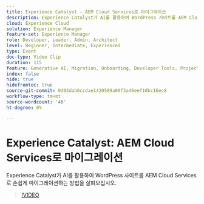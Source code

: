 ```yaml
---
title: Experience Catalyst - AEM Cloud Services로 마이그레이션
description: Experience Catalyst가 AI를 활용하여 WordPress 사이트를 AEM Cloud Services로 손쉽게 마이그레이션하는 방법을 살펴보십시오.
cloud: Experience Cloud
solution: Experience Manager
feature-set: Experience Manager
role: Developer, Leader, Admin, Architect
level: Beginner, Intermediate, Experienced
type: Event
doc-type: Video Clip
duration: 115
feature: Generative AI, Migration, Onboarding, Developer Tools, Projects
index: false
hide: true
hidefromtoc: true
source-git-commit: 0d93dab6ccdae1420589a00f3a46eef10bc16ec8
workflow-type: tm+mt
source-wordcount: '46'
ht-degree: 0%

---
```



# Experience Catalyst: AEM Cloud Services로 마이그레이션

Experience Catalyst가 AI를 활용하여 WordPress 사이트를 AEM Cloud Services로 손쉽게 마이그레이션하는 방법을 살펴보십시오.

>[!VIDEO](https://video.tv.adobe.com/v/3459228/?learn=on&enablevpops)
